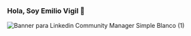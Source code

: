 ### Hola, Soy Emilio Vigil  👋

![Banner para Linkedin Community Manager Simple Blanco (1)](https://user-images.githubusercontent.com/89946195/210524782-5ebacf99-00eb-47d7-9845-6dc51eb287c4.png)

